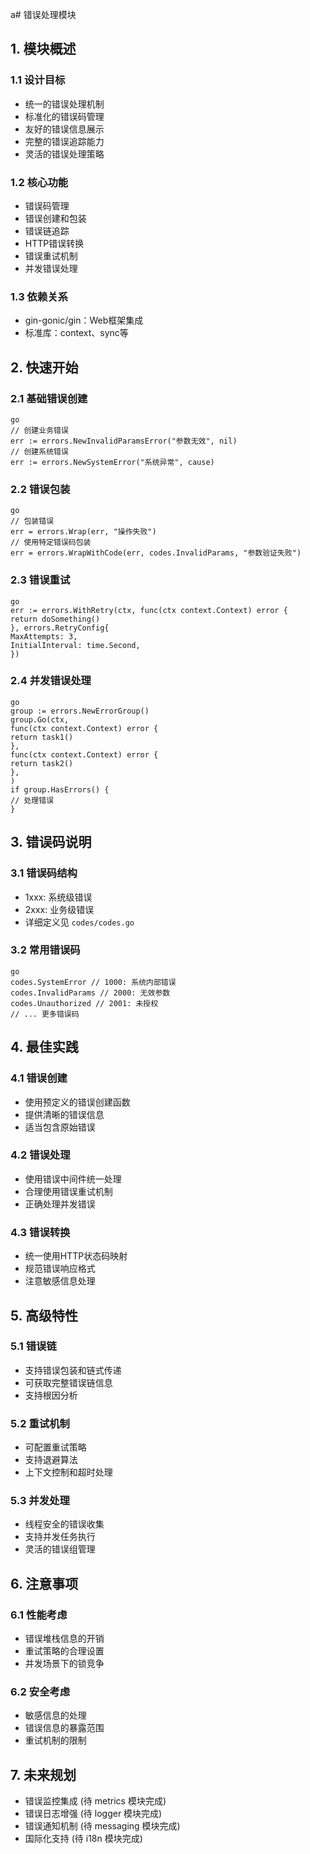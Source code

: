 a# 错误处理模块


## 1. 模块概述

### 1.1 设计目标

- 统一的错误处理机制
- 标准化的错误码管理
- 友好的错误信息展示
- 完整的错误追踪能力
- 灵活的错误处理策略

### 1.2 核心功能

- 错误码管理
- 错误创建和包装
- 错误链追踪
- HTTP错误转换
- 错误重试机制
- 并发错误处理

### 1.3 依赖关系

- gin-gonic/gin：Web框架集成
- 标准库：context、sync等

## 2. 快速开始

### 2.1 基础错误创建

```
go
// 创建业务错误
err := errors.NewInvalidParamsError("参数无效", nil)
// 创建系统错误
err := errors.NewSystemError("系统异常", cause)
```


### 2.2 错误包装

```
go
// 包装错误
err = errors.Wrap(err, "操作失败")
// 使用特定错误码包装
err = errors.WrapWithCode(err, codes.InvalidParams, "参数验证失败")
```

### 2.3 错误重试

```
go
err := errors.WithRetry(ctx, func(ctx context.Context) error {
return doSomething()
}, errors.RetryConfig{
MaxAttempts: 3,
InitialInterval: time.Second,
})
```

### 2.4 并发错误处理

```
go
group := errors.NewErrorGroup()
group.Go(ctx,
func(ctx context.Context) error {
return task1()
},
func(ctx context.Context) error {
return task2()
},
)
if group.HasErrors() {
// 处理错误
}
```

## 3. 错误码说明

### 3.1 错误码结构

- 1xxx: 系统级错误
- 2xxx: 业务级错误
- 详细定义见 `codes/codes.go`

### 3.2 常用错误码

```
go
codes.SystemError // 1000: 系统内部错误
codes.InvalidParams // 2000: 无效参数
codes.Unauthorized // 2001: 未授权
// ... 更多错误码
```

## 4. 最佳实践

### 4.1 错误创建

- 使用预定义的错误创建函数
- 提供清晰的错误信息
- 适当包含原始错误

### 4.2 错误处理

- 使用错误中间件统一处理
- 合理使用错误重试机制
- 正确处理并发错误

### 4.3 错误转换

- 统一使用HTTP状态码映射
- 规范错误响应格式
- 注意敏感信息处理

## 5. 高级特性

### 5.1 错误链

- 支持错误包装和链式传递
- 可获取完整错误链信息
- 支持根因分析

### 5.2 重试机制

- 可配置重试策略
- 支持退避算法
- 上下文控制和超时处理

### 5.3 并发处理

- 线程安全的错误收集
- 支持并发任务执行
- 灵活的错误组管理

## 6. 注意事项

### 6.1 性能考虑

- 错误堆栈信息的开销
- 重试策略的合理设置
- 并发场景下的锁竞争

### 6.2 安全考虑

- 敏感信息的处理
- 错误信息的暴露范围
- 重试机制的限制

## 7. 未来规划

- 错误监控集成 (待 metrics 模块完成)
- 错误日志增强 (待 logger 模块完成)
- 错误通知机制 (待 messaging 模块完成)
- 国际化支持 (待 i18n 模块完成)
  


